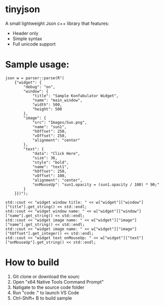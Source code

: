 # tinyjson
A small lightweight Json c++ library that features:
 - Header only
 - Simple syntax
 - Full unicode support

# Sample usage:

    json w = parser::parse(R"(
        {"widget": {
            "debug": "on",
            "window": {
                "title": "Sample Konfabulator Widget",
                "name": "main_window",
                "width": 500,
                "height": 500
            },
            "image": {
                "src": "Images/Sun.png",
                "name": "sun1",
                "hOffset": 250,
                "vOffset": 250,
                "alignment": "center"
            },
            "text": {
                "data": "Click Here",
                "size": 36,
                "style": "bold",
                "name": "text1",
                "hOffset": 250,
                "vOffset": 100,
                "alignment": "center",
                "onMouseUp": "sun1.opacity = (sun1.opacity / 100) * 90;"
            }
        }})");

    std::cout << "widget window title: " << w["widget"]["window"]["title"].get_string() << std::endl;
    std::cout << "widget window name: " << w["widget"]["window"]["name"].get_string() << std::endl;
    std::cout << "widget image name: " << w["widget"]["image"]["name"].get_string() << std::endl;
    std::cout << "widget image name: " << w["widget"]["image"]["hOffset"].get_integer() << std::endl;
    std::cout << "widget text onMouseUp: " << w["widget"]["text"]["onMouseUp"].get_string() << std::endl;
  
# How to build
   1. Git clone or download the sourc
   2. Open "x64 Native Tools Command Prompt"
   3. Natigate to the source code folder
   4. Run "code ." to launch VS Code
   5. Ctrl-Shift+ B to build sample
    

